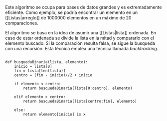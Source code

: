 Este algoritmo se ocupa para bases de datos grandes y es extremadamente eficiente. Como ejemplo, se podría encontrar un elemento en un [[Listas|arreglo]] de 1000000 elementos en un máximo de 20 comparaciones. 

El algoritmo se basa en la idea de asumir una [[Listas|lista]] ordenada. En caso de estar ordenada se divide la lista en la mitad y compararlo con el elemento buscado. Si la comparación resulta falsa, se sigue la busqueda con una recursión. Esta técnica emplea una técnica llamada *backtracking*. 

```jupyter 

def busquedaBinaria(lista, elemento):
	inicio = lista[0]
	fin = lista[len(lista)]
	centro = (fin - inicio)//2 + inicio 

	if elemento < centro: 
		return busquedaBinaria(lista[0:centro], elemento)

	elif elemento > centro: 
		return busquedaBinaria(lista[centro:fin], elemento)

	else: 
		return elemento[inicio] is x
	